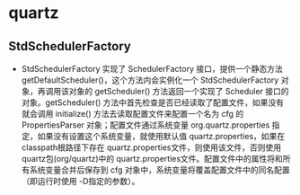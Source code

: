 # quartz

## StdSchedulerFactory

- StdSchedulerFactory 实现了 SchedulerFactory 接口，提供一个静态方法 getDefaultScheduler()，这个方法内会实例化一个 StdSchedulerFactory 对象，再调用该对象的 getScheduler() 方法返回一个实现了 Scheduler 接口的对象。getScheduler() 方法中首先检查是否已经读取了配置文件，如果没有就会调用 initialize() 方法去读取配置文件来配置一个名为 cfg 的 PropertiesParser 对象；配置文件通过系统变量 org.quartz.properties 指定，如果没有设置这个系统变量，就使用默认值 quartz.properties，如果在classpath根路径下存在 quartz.properties文件，则使用该文件，否则使用quartz包(org/quartz)中的 quartz.properties文件。配置文件中的属性将和所有系统变量合并后保存到 cfg 对象中，系统变量将覆盖配置文件中的同名配置（即运行时使用 -D指定的参数）。